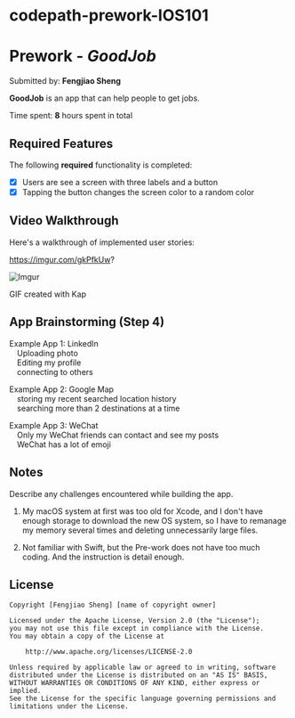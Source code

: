# codepath-prework-IOS101
# Prework - *GoodJob*

Submitted by: **Fengjiao Sheng**

**GoodJob** is an app that can help people to get jobs.

Time spent: **8** hours spent in total

## Required Features

The following **required** functionality is completed:

- [X] Users are see a screen with three labels and a button
- [X] Tapping the button changes the screen color to a random color
 
## Video Walkthrough

Here's a walkthrough of implemented user stories:

https://imgur.com/gkPfkUw?

<!--![](https://i.imgur.com/gkPfkUw.gifv)-->
![Imgur](https://imgur.com/gkPfkUw.gif)

<!--<img src='https://imgur.com/gkPfkUw' title='Video Walkthrough' width='' alt='Video Walkthrough' />-->

<!-- Replace this with whatever GIF tool you used! -->
GIF created with Kap
<!-- Recommended tools:
[Kap](https://getkap.co/) for macOS
[ScreenToGif](https://www.screentogif.com/) for Windows
[peek](https://github.com/phw/peek) for Linux. -->

## App Brainstorming (Step 4)
Example App 1: LinkedIn
<br>&emsp;Uploading photo
<br>&emsp;Editing my profile
<br>&emsp;connecting to others

Example App 2: Google Map
<br>&emsp;storing my recent searched location history
<br>&emsp;searching more than 2 destinations at a time

Example App 3: WeChat
<br>&emsp;Only my WeChat friends can contact and see my posts
<br>&emsp;WeChat has a lot of emoji


## Notes

Describe any challenges encountered while building the app.
1. My macOS system at first was too old for Xcode, and I don't have enough storage to download the new OS system, so I have to remanage my memory several times and deleting unnecessarily large files.

2. Not familiar with Swift, but the Pre-work does not have too much coding. And the instruction is detail enough.

## License

    Copyright [Fengjiao Sheng] [name of copyright owner]

    Licensed under the Apache License, Version 2.0 (the "License");
    you may not use this file except in compliance with the License.
    You may obtain a copy of the License at

        http://www.apache.org/licenses/LICENSE-2.0

    Unless required by applicable law or agreed to in writing, software
    distributed under the License is distributed on an "AS IS" BASIS,
    WITHOUT WARRANTIES OR CONDITIONS OF ANY KIND, either express or implied.
    See the License for the specific language governing permissions and
    limitations under the License.
